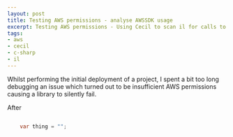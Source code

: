 ```yaml
---
layout: post
title: Testing AWS permissions - analyse AWSSDK usage
excerpt: Testing AWS permissions - Using Cecil to scan il for calls to AWS SDK types
tags:
- aws
- cecil
- c-sharp
- il
---
```



Whilst performing the initial deployment of a project, I spent a bit too long debugging an issue which turned out to be insufficient AWS permissions causing a library to silently fail. 

After 



``` csharp

    var thing = "";

```

